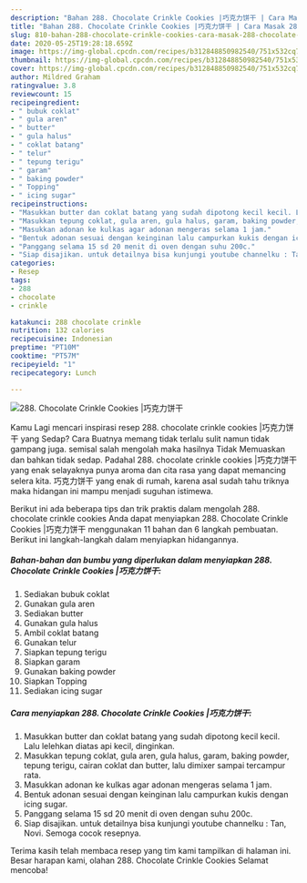 ```yaml
---
description: "Bahan 288. Chocolate Crinkle Cookies |巧克力饼干 | Cara Masak 288. Chocolate Crinkle Cookies |巧克力饼干 Yang Lezat"
title: "Bahan 288. Chocolate Crinkle Cookies |巧克力饼干 | Cara Masak 288. Chocolate Crinkle Cookies |巧克力饼干 Yang Lezat"
slug: 810-bahan-288-chocolate-crinkle-cookies-cara-masak-288-chocolate-crinkle-cookies-yang-lezat
date: 2020-05-25T19:28:18.659Z
image: https://img-global.cpcdn.com/recipes/b312848850982540/751x532cq70/288-chocolate-crinkle-cookies-巧克力饼干-foto-resep-utama.jpg
thumbnail: https://img-global.cpcdn.com/recipes/b312848850982540/751x532cq70/288-chocolate-crinkle-cookies-巧克力饼干-foto-resep-utama.jpg
cover: https://img-global.cpcdn.com/recipes/b312848850982540/751x532cq70/288-chocolate-crinkle-cookies-巧克力饼干-foto-resep-utama.jpg
author: Mildred Graham
ratingvalue: 3.8
reviewcount: 15
recipeingredient:
- " bubuk coklat"
- " gula aren"
- " butter"
- " gula halus"
- " coklat batang"
- " telur"
- " tepung terigu"
- " garam"
- " baking powder"
- " Topping"
- " icing sugar"
recipeinstructions:
- "Masukkan butter dan coklat batang yang sudah dipotong kecil kecil. Lalu lelehkan diatas api kecil, dinginkan."
- "Masukkan tepung coklat, gula aren, gula halus, garam, baking powder, tepung terigu, cairan coklat dan butter, lalu dimixer sampai tercampur rata."
- "Masukkan adonan ke kulkas agar adonan mengeras selama 1 jam."
- "Bentuk adonan sesuai dengan keinginan lalu campurkan kukis dengan icing sugar."
- "Panggang selama 15 sd 20 menit di oven dengan suhu 200c."
- "Siap disajikan. untuk detailnya bisa kunjungi youtube channelku : Tan, Novi. Semoga cocok resepnya."
categories:
- Resep
tags:
- 288
- chocolate
- crinkle

katakunci: 288 chocolate crinkle 
nutrition: 132 calories
recipecuisine: Indonesian
preptime: "PT10M"
cooktime: "PT57M"
recipeyield: "1"
recipecategory: Lunch

---
```



![288. Chocolate Crinkle Cookies |巧克力饼干](https://img-global.cpcdn.com/recipes/b312848850982540/751x532cq70/288-chocolate-crinkle-cookies-巧克力饼干-foto-resep-utama.jpg)

Kamu Lagi mencari inspirasi resep 288. chocolate crinkle cookies |巧克力饼干 yang Sedap? Cara Buatnya memang tidak terlalu sulit namun tidak gampang juga. semisal salah mengolah maka hasilnya Tidak Memuaskan dan bahkan tidak sedap. Padahal 288. chocolate crinkle cookies |巧克力饼干 yang enak selayaknya punya aroma dan cita rasa yang dapat memancing selera kita.
巧克力饼干 yang enak di rumah, karena asal sudah tahu triknya maka hidangan ini mampu menjadi suguhan istimewa.




Berikut ini ada beberapa tips dan trik praktis dalam mengolah 288. chocolate crinkle cookies  Anda dapat menyiapkan 288. Chocolate Crinkle Cookies |巧克力饼干 menggunakan 11 bahan dan 6 langkah pembuatan. Berikut ini langkah-langkah dalam menyiapkan hidangannya.

<!--inarticleads1-->

##### Bahan-bahan dan bumbu yang diperlukan dalam menyiapkan 288. Chocolate Crinkle Cookies |巧克力饼干:

1. Sediakan  bubuk coklat
1. Gunakan  gula aren
1. Sediakan  butter
1. Gunakan  gula halus
1. Ambil  coklat batang
1. Gunakan  telur
1. Siapkan  tepung terigu
1. Siapkan  garam
1. Gunakan  baking powder
1. Siapkan  Topping
1. Sediakan  icing sugar




<!--inarticleads2-->

##### Cara menyiapkan 288. Chocolate Crinkle Cookies |巧克力饼干:

1. Masukkan butter dan coklat batang yang sudah dipotong kecil kecil. Lalu lelehkan diatas api kecil, dinginkan.
1. Masukkan tepung coklat, gula aren, gula halus, garam, baking powder, tepung terigu, cairan coklat dan butter, lalu dimixer sampai tercampur rata.
1. Masukkan adonan ke kulkas agar adonan mengeras selama 1 jam.
1. Bentuk adonan sesuai dengan keinginan lalu campurkan kukis dengan icing sugar.
1. Panggang selama 15 sd 20 menit di oven dengan suhu 200c.
1. Siap disajikan. untuk detailnya bisa kunjungi youtube channelku : Tan, Novi. Semoga cocok resepnya.




Terima kasih telah membaca resep yang tim kami tampilkan di halaman ini. Besar harapan kami, olahan 288. Chocolate Crinkle Cookies  Selamat mencoba!
